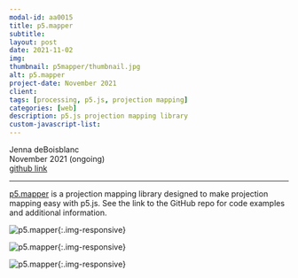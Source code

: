 ```yaml
---
modal-id: aa0015
title: p5.mapper
subtitle:
layout: post
date: 2021-11-02
img:
thumbnail: p5mapper/thumbnail.jpg
alt: p5.mapper
project-date: November 2021
client: 
tags: [processing, p5.js, projection mapping]
categories: [web]
description: p5.js projection mapping library
custom-javascript-list:
---
```

 
Jenna deBoisblanc  
November 2021 (ongoing)  
[github link](https://github.com/jdeboi/p5.mapper) 

---

[p5.mapper](https://github.com/jdeboi/p5.mapper) is a projection mapping library designed to make projection mapping easy with p5.js. See the link to the GitHub repo for code examples and additional information.

![p5.mapper]({{site.url}}/img/portfolio/p5mapper/mapped_surfaces.png){:.img-responsive}  

![p5.mapper]({{site.url}}/img/portfolio/p5mapper/shapes.png){:.img-responsive}  

![p5.mapper]({{site.url}}/img/portfolio/p5mapper/screen.png){:.img-responsive}  